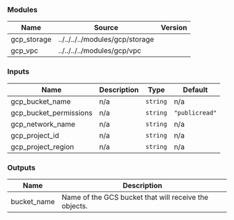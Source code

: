 <!-- BEGIN_TF_DOCS -->
### Modules

| Name | Source | Version |
|------|--------|---------|
| gcp\_storage | ../../../../modules/gcp/storage |  |
| gcp\_vpc | ../../../../modules/gcp/vpc |  |

### Inputs

| Name | Description | Type | Default |
|------|-------------|------|---------|
| gcp\_bucket\_name | n/a | `string` | n/a |
| gcp\_bucket\_permissions | n/a | `string` | `"publicread"` |
| gcp\_network\_name | n/a | `string` | n/a |
| gcp\_project\_id | n/a | `string` | n/a |
| gcp\_project\_region | n/a | `string` | n/a |

### Outputs

| Name | Description |
|------|-------------|
| bucket\_name | Name of the GCS bucket that will receive the objects. |
<!-- END_TF_DOCS -->
